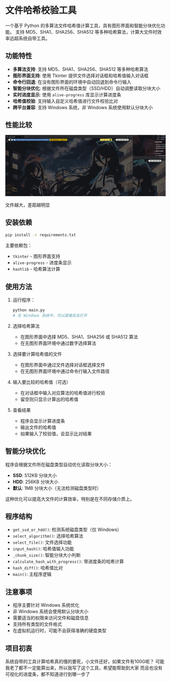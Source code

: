 # 文件哈希校验工具

一个基于 Python 的多算法文件哈希值计算工具，具有图形界面和智能分块优化功能。
支持 MD5、SHA1、SHA256、SHA512 等多种哈希算法，计算大文件时效率远超系统自带工具。

## 功能特性

- **多算法支持**: 支持 MD5、SHA1、SHA256、SHA512 等多种哈希算法
- **图形界面支持**: 使用 Tkinter 提供文件选择对话框和哈希值输入对话框
- **命令行回退**: 在没有图形界面的环境中自动回退到命令行输入
- **智能分块优化**: 根据文件所在磁盘类型（SSD/HDD）自动调整读取分块大小
- **实时进度显示**: 使用 `alive-progress` 库显示计算进度条
- **哈希值校验**: 支持输入自定义哈希值进行文件校验比对
- **跨平台兼容**: 支持 Windows 系统，非 Windows 系统使用默认分块大小

## 性能比较

![性能比较演示](src/performance.gif)

文件越大，差距越明显

## 安装依赖

```bash
pip install -r requirements.txt
```

主要依赖包：
- `tkinter` - 图形界面支持
- `alive-progress` - 进度条显示
- `hashlib` - 哈希算法计算

## 使用方法

1. 运行程序：
   ```bash
   python main.py
   # 在 Windows 系统中，可以直接双击打开
   ```

2. 选择哈希算法
   - 在图形界面中选择 MD5、SHA1、SHA256 或 SHA512 算法
   - 在无图形界面环境中通过数字选择算法

3. 选择要计算哈希值的文件
   - 在图形界面中通过文件选择对话框选择文件
   - 在无图形界面环境中通过命令行输入文件路径

4. 输入要比较的哈希值（可选）
   - 在对话框中输入对应算法的哈希值进行校验
   - 留空则只显示计算出的哈希值

5. 查看结果
   - 程序会显示计算进度条
   - 输出文件的哈希值
   - 如果输入了校验值，会显示比对结果

## 智能分块优化

程序会根据文件所在磁盘类型自动优化读取分块大小：

- **SSD**: 512KB 分块大小
- **HDD**: 256KB 分块大小  
- **默认**: 1MB 分块大小（无法检测磁盘类型时）

这种优化可以提高大文件的计算效率，特别是在不同存储介质上。

## 程序结构

- `get_ssd_or_hdd()`: 检测系统磁盘类型（仅 Windows）
- `select_algorithm()`: 选择哈希算法
- `select_file()`: 文件选择功能
- `input_hash()`: 哈希值输入功能
- `_chunk_size()`: 智能分块大小判断
- `calculate_hash_with_progress()`: 带进度条的哈希计算
- `hash_diff()`: 哈希值比对
- `main()`: 主程序逻辑

## 注意事项

- 程序主要针对 Windows 系统优化
- 非 Windows 系统会使用默认分块大小
- 需要适当的权限来访问文件和磁盘信息
- 支持所有类型的文件格式
- 在虚拟机运行时，可能不会获得准确的硬盘类型

## 项目初衷

系统自带的工具计算哈希真的慢的要死，小文件还好，如果文件有100G呢？
可能我老了都不一定能算出来，所以我写了这个工具，希望能帮助到大家
而且也没有可视化的进度条，都不知道进行到哪一步了